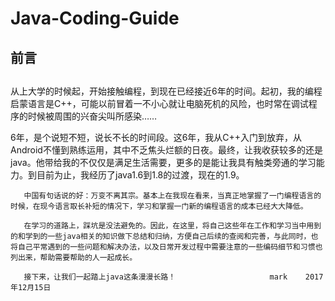 # Java-Coding-Guide

## 前言

## 

从上大学的时候起，开始接触编程，到现在已经接近6年的时间。起初，我的编程启蒙语言是C++，可能以前冒着一不小心就让电脑死机的风险，也时常在调试程序的时候被周围的兴奋尖叫所感染……

6年，是个说短不短，说长不长的时间段。这6年，我从C++入门到放弃，从Android不懂到熟练运用，其中不乏焦头烂额的日夜。最终，让我收获较多的还是java。他带给我的不仅仅是满足生活需要，更多的是能让我具有触类旁通的学习能力。到目前为止，我经历了java1.6到1.8的过渡，现在的1.9。

       中国有句话说的好：万变不离其宗。基本上在我现在看来，当真正地掌握了一门编程语言的时候，在现今语言取长补短的情况下，学习和掌握一门新的编程语言的成本已经大大降低。

       在学习的道路上，踩坑是没法避免的。因此，在这里，将自己这些年在工作和学习当中用到的和学到的一些java相关的知识做下总结和归纳，方便自己后续的查阅和完善，与此同时，也将自己平常遇到的一些问题和解决办法，以及日常开发过程中需要注意的一些编码细节和习惯也列出来，帮助需要帮助的人一起成长。

       接下来，让我们一起踏上java这条漫漫长路！                     mark    2017年12月15日



